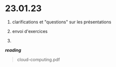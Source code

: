 # 23.01.23

1) clarifications et "questions" sur les présentations
2) envoi d'exercices

3)
***reading***

> cloud-computing.pdf



